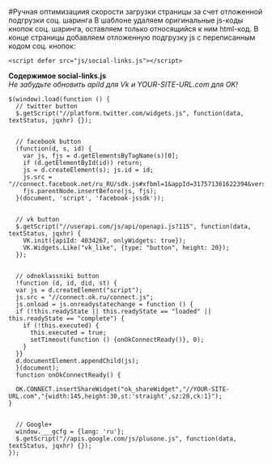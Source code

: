 #Ручная оптимизациия скорости загрузки страницы за счет отложенной подгрузки соц. шаринга
В шаблоне удаляем оригинальные js-коды кнопок соц. шаринга, оставляем только относящийся к ним html-код.
В конце страницы добавляем отложенную подгрузку js с переписанным кодом соц. кнопок:
```
<script defer src="js/social-links.js"></script>
```

**Содержимое social-links.js**  
_Не забудьте обновить apiId для Vk и YOUR-SITE-URL.com для OK!_
```
$(window).load(function () {
  // twitter button
  $.getScript("//platform.twitter.com/widgets.js", function(data, textStatus, jqxhr) {});


  // facebook button
  (function(d, s, id) {
    var js, fjs = d.getElementsByTagName(s)[0];
    if (d.getElementById(id)) return;
    js = d.createElement(s); js.id = id;
    js.src = "//connect.facebook.net/ru_RU/sdk.js#xfbml=1&appId=317571361622394&version=v2.0";
    fjs.parentNode.insertBefore(js, fjs);
  }(document, 'script', 'facebook-jssdk'));
          

  // vk button
  $.getScript("//userapi.com/js/api/openapi.js?115", function(data, textStatus, jqxhr) {
    VK.init({apiId: 4034267, onlyWidgets: true});
    VK.Widgets.Like("vk_like", {type: "button", height: 20});
  });
        

  // odnoklassniki button
  !function (d, id, did, st) {
  var js = d.createElement("script");
  js.src = "//connect.ok.ru/connect.js";
  js.onload = js.onreadystatechange = function () {
  if (!this.readyState || this.readyState == "loaded" || this.readyState == "complete") {
    if (!this.executed) {
      this.executed = true;
      setTimeout(function () {onOkConnectReady()}, 0);
    }
  }}
  d.documentElement.appendChild(js);
  }(document);
  function onOkConnectReady() {

  OK.CONNECT.insertShareWidget("ok_shareWidget","//YOUR-SITE-URL.com","{width:145,height:30,st:'straight',sz:20,ck:1}");
}


  // Google+
  window.___gcfg = {lang: 'ru'};
  $.getScript("//apis.google.com/js/plusone.js", function(data, textStatus, jqxhr) {});
});
```
